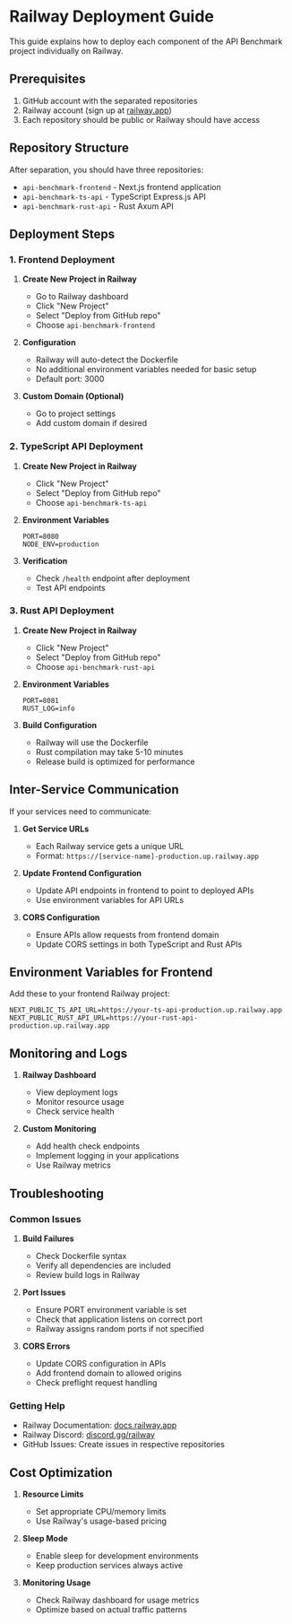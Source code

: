 # Railway Deployment Guide

This guide explains how to deploy each component of the API Benchmark project individually on Railway.

## Prerequisites

1. GitHub account with the separated repositories
2. Railway account (sign up at [railway.app](https://railway.app))
3. Each repository should be public or Railway should have access

## Repository Structure

After separation, you should have three repositories:

- `api-benchmark-frontend` - Next.js frontend application
- `api-benchmark-ts-api` - TypeScript Express.js API
- `api-benchmark-rust-api` - Rust Axum API

## Deployment Steps

### 1. Frontend Deployment

1. **Create New Project in Railway**
   - Go to Railway dashboard
   - Click "New Project"
   - Select "Deploy from GitHub repo"
   - Choose `api-benchmark-frontend`

2. **Configuration**
   - Railway will auto-detect the Dockerfile
   - No additional environment variables needed for basic setup
   - Default port: 3000

3. **Custom Domain (Optional)**
   - Go to project settings
   - Add custom domain if desired

### 2. TypeScript API Deployment

1. **Create New Project in Railway**
   - Click "New Project"
   - Select "Deploy from GitHub repo"
   - Choose `api-benchmark-ts-api`

2. **Environment Variables**
   ```
   PORT=8080
   NODE_ENV=production
   ```

3. **Verification**
   - Check `/health` endpoint after deployment
   - Test API endpoints

### 3. Rust API Deployment

1. **Create New Project in Railway**
   - Click "New Project"
   - Select "Deploy from GitHub repo"
   - Choose `api-benchmark-rust-api`

2. **Environment Variables**
   ```
   PORT=8081
   RUST_LOG=info
   ```

3. **Build Configuration**
   - Railway will use the Dockerfile
   - Rust compilation may take 5-10 minutes
   - Release build is optimized for performance

## Inter-Service Communication

If your services need to communicate:

1. **Get Service URLs**
   - Each Railway service gets a unique URL
   - Format: `https://[service-name]-production.up.railway.app`

2. **Update Frontend Configuration**
   - Update API endpoints in frontend to point to deployed APIs
   - Use environment variables for API URLs

3. **CORS Configuration**
   - Ensure APIs allow requests from frontend domain
   - Update CORS settings in both TypeScript and Rust APIs

## Environment Variables for Frontend

Add these to your frontend Railway project:

```
NEXT_PUBLIC_TS_API_URL=https://your-ts-api-production.up.railway.app
NEXT_PUBLIC_RUST_API_URL=https://your-rust-api-production.up.railway.app
```

## Monitoring and Logs

1. **Railway Dashboard**
   - View deployment logs
   - Monitor resource usage
   - Check service health

2. **Custom Monitoring**
   - Add health check endpoints
   - Implement logging in your applications
   - Use Railway metrics

## Troubleshooting

### Common Issues

1. **Build Failures**
   - Check Dockerfile syntax
   - Verify all dependencies are included
   - Review build logs in Railway

2. **Port Issues**
   - Ensure PORT environment variable is set
   - Check that application listens on correct port
   - Railway assigns random ports if not specified

3. **CORS Errors**
   - Update CORS configuration in APIs
   - Add frontend domain to allowed origins
   - Check preflight request handling

### Getting Help

- Railway Documentation: [docs.railway.app](https://docs.railway.app)
- Railway Discord: [discord.gg/railway](https://discord.gg/railway)
- GitHub Issues: Create issues in respective repositories

## Cost Optimization

1. **Resource Limits**
   - Set appropriate CPU/memory limits
   - Use Railway's usage-based pricing

2. **Sleep Mode**
   - Enable sleep for development environments
   - Keep production services always active

3. **Monitoring Usage**
   - Check Railway dashboard for usage metrics
   - Optimize based on actual traffic patterns
